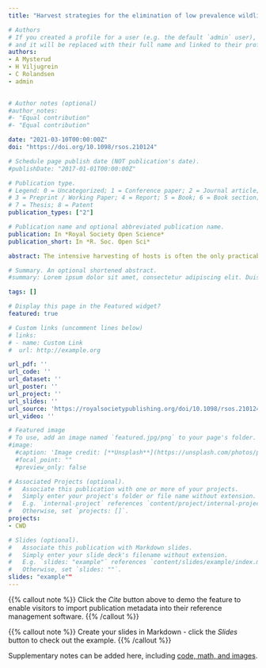 ```yaml
---
title: "Harvest strategies for the elimination of low prevalence wildlife diseases"

# Authors
# If you created a profile for a user (e.g. the default `admin` user), write the username (folder name) here 
# and it will be replaced with their full name and linked to their profile.
authors:
- A Mysterud
- H Viljugrein
- C Rolandsen
- admin
 

# Author notes (optional)
#author_notes:
#- "Equal contribution"
#- "Equal contribution"

date: "2021-03-10T00:00:00Z"
doi: "https://doi.org/10.1098/rsos.210124"

# Schedule page publish date (NOT publication's date).
#publishDate: "2017-01-01T00:00:00Z"

# Publication type.
# Legend: 0 = Uncategorized; 1 = Conference paper; 2 = Journal article;
# 3 = Preprint / Working Paper; 4 = Report; 5 = Book; 6 = Book section;
# 7 = Thesis; 8 = Patent
publication_types: ["2"]

# Publication name and optional abbreviated publication name.
publication: In *Royal Society Open Science*
publication_short: In *R. Soc. Open Sci*

abstract: The intensive harvesting of hosts is often the only practicable strategy for controlling emerging wildlife diseases. Several harvesting approaches have been explored theoretically with the objective of lowering transmission rates, decreasing the transmission period or specifically targeting spatial disease clusters or high-risk demographic groups. Here, we present a novel model-based approach to evaluate alternative harvest regimes, in terms of demographic composition and rates, intended to increase the probability to remove all infected individuals in the population during the early phase of an outbreak. We tested the utility of the method for the elimination of chronic wasting disease based on empirical data for reindeer (Rangifer tarandus) in Norway, in populations with (Nordfjella) and without (Hardangervidda) knowledge about exact disease prevalence and population abundance. Low and medium harvest intensities were unsuccessful in eliminating the disease, even at low prevalence. High-intensity harvesting had a high likelihood of eliminating the disease, but probability was strongly influenced by the disease prevalence. We suggest that the uncertainty about disease prevalence can be mitigated by using an adaptive management approach: forecast from models after each harvest season with updated data, derive prevalence estimates and forecast further harvesting. We identified the problems arising from disease surveillance with large fluctuations in harvesting pressure and hence sample sizes. The elimination method may be suitable for pathogens that cause long-lasting infections and with slow epidemic growth, but the method should only be attempted if there is a low risk of reinfection, either by a new disease introduction event (e.g. dispersing hosts) or due to environmental reservoirs. Our simulations highlighted the short time window when such a strategy is likely to be successful before approaching near complete eradication of the population.

# Summary. An optional shortened abstract.
#summary: Lorem ipsum dolor sit amet, consectetur adipiscing elit. Duis posuere tellus ac convallis placerat. Proin tincidunt magna sed ex sollicitudin condimentum.

tags: []

# Display this page in the Featured widget?
featured: true

# Custom links (uncomment lines below)
# links:
# - name: Custom Link
#  url: http://example.org

url_pdf: ''
url_code: ''
url_dataset: ''
url_poster: ''
url_project: ''
url_slides: ''
url_source: 'https://royalsocietypublishing.org/doi/10.1098/rsos.210124'
url_video: ''

# Featured image
# To use, add an image named `featured.jpg/png` to your page's folder. 
#image:
  #caption: 'Image credit: [**Unsplash**](https://unsplash.com/photos/pLCdAaMFLTE)'
  #focal_point: ""
  #preview_only: false

# Associated Projects (optional).
#   Associate this publication with one or more of your projects.
#   Simply enter your project's folder or file name without extension.
#   E.g. `internal-project` references `content/project/internal-project/index.md`.
#   Otherwise, set `projects: []`.
projects:
- CWD

# Slides (optional).
#   Associate this publication with Markdown slides.
#   Simply enter your slide deck's filename without extension.
#   E.g. `slides: "example"` references `content/slides/example/index.md`.
#   Otherwise, set `slides: ""`.
slides: "example""
---
```


{{% callout note %}}
Click the *Cite* button above to demo the feature to enable visitors to import publication metadata into their reference management software.
{{% /callout %}}

{{% callout note %}}
Create your slides in Markdown - click the *Slides* button to check out the example.
{{% /callout %}}

Supplementary notes can be added here, including [code, math, and images](https://wowchemy.com/docs/writing-markdown-latex/).


